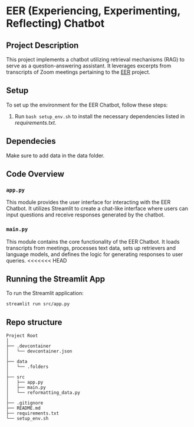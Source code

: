 # EER (Experiencing, Experimenting, Reflecting) Chatbot
## Project Description
This project implements a chatbot utilizing retrieval mechanisms (RAG) to serve as a question-answering assistant. It leverages excerpts from transcripts of Zoom meetings pertaining to the [EER](https://www.eer.info/) project.


## Setup

To set up the environment for the EER Chatbot, follow these steps:

1. Run `bash setup_env.sh` to install the necessary dependencies listed in _requirements.txt_.

## Dependecies
Make sure to add data in the data folder.

## Code Overview

### `app.py`

This module provides the user interface for interacting with the EER Chatbot. It utilizes Streamlit to create a chat-like interface where users can input questions and receive responses generated by the chatbot.

### `main.py`

This module contains the core functionality of the EER Chatbot. It loads transcripts from meetings, processes text data, sets up retrievers and language models, and defines the logic for generating responses to user queries.
<<<<<<< HEAD

## Running the Streamlit App

To run the Streamlit application:
   ```
   streamlit run src/app.py
   ```

## Repo structure

```plaintext
Project Root
│
├── .devcontainer
│   └── devcontainer.json
│
├── data
│   └── .folders
│
├── src
│   ├── app.py
│   ├── main.py
│   └── reformatting_data.py
│
├── .gitignore
├── README.md
├── requirements.txt
└── setup_env.sh
```
